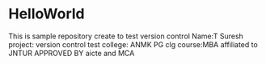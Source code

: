 # HelloWorld
This is sample repository create to test version control
Name:T Suresh
project: version control test
college: ANMK PG clg
course:MBA
affiliated to JNTUR APPROVED BY aicte and MCA
